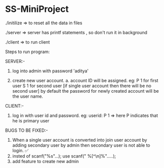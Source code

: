 # SS-MiniProject

./initilize => to reset all the data in files

./server => server has printf statements , so don't run it in background

./client => to run client

Steps to run program:

SERVER:-
1. log into admin with password  'aditya'

2. create new user account. 
  a. account ID will be assigned.
    eg: P 1 for first user 
        S 1 for second user [if single user account then there will be no second user]
        by default the password for newly created account will be the user name.
 
CLIENT:-

1. log in with user id and password.
  eg:  userid: P 1 => here P indicates that he is primary user 


BUGS TO BE FIXED:-
1. When a single user account is converted into join user account by adding secondary user by admin then secondary user is not able to login. ✅
2. insted of scanf("%s"...); use scanf(" %[^\n]%".....);
3. add feature to create new admin 

  
 
